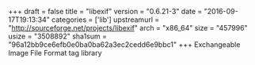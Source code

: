 +++
draft = false
title = "libexif"
version = "0.6.21-3"
date = "2016-09-17T19:13:34"
categories = ['lib']
upstreamurl = "http://sourceforge.net/projects/libexif"
arch = "x86_64"
size = "457996"
usize = "3508892"
sha1sum = "96a12bb9ce6efb0e0ba0ba62a3ec2cedd6e9bbc1"
+++
Exchangeable Image File Format tag library